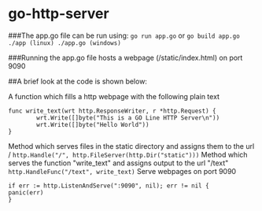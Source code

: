 # go-http-server

###The app.go file can be run using:
	`go run app.go`
or
	```
	go build app.go
	./app (linux)
	./app.go (windows)
	```

###Running the app.go file hosts a webpage (/static/index.html) on port 9090


##A brief look at the code is shown below:

A function which fills a http webpage with the following plain text
```
func write_text(wrt http.ResponseWriter, r *http.Request) {
        wrt.Write([]byte("This is a GO Line HTTP Server\n"))
        wrt.Write([]byte("Hello World"))
}
```

Method which serves files in the static directory and assigns them to the url /
`http.Handle("/", http.FileServer(http.Dir("static")))`
Method which serves the function "write_text" and assigns output to the url "/text"
`http.HandleFunc("/text", write_text)`
Serve webpages on port 9090
```
if err := http.ListenAndServe(":9090", nil); err != nil {
panic(err)
}
```
